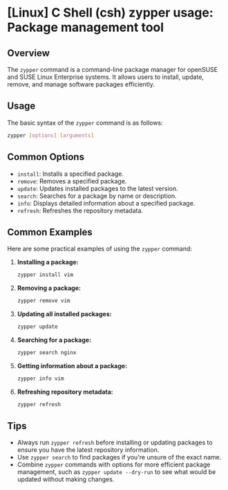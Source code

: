 # [Linux] C Shell (csh) zypper usage: Package management tool

## Overview
The `zypper` command is a command-line package manager for openSUSE and SUSE Linux Enterprise systems. It allows users to install, update, remove, and manage software packages efficiently.

## Usage
The basic syntax of the `zypper` command is as follows:

```bash
zypper [options] [arguments]
```

## Common Options
- `install`: Installs a specified package.
- `remove`: Removes a specified package.
- `update`: Updates installed packages to the latest version.
- `search`: Searches for a package by name or description.
- `info`: Displays detailed information about a specified package.
- `refresh`: Refreshes the repository metadata.

## Common Examples
Here are some practical examples of using the `zypper` command:

1. **Installing a package:**
   ```bash
   zypper install vim
   ```

2. **Removing a package:**
   ```bash
   zypper remove vim
   ```

3. **Updating all installed packages:**
   ```bash
   zypper update
   ```

4. **Searching for a package:**
   ```bash
   zypper search nginx
   ```

5. **Getting information about a package:**
   ```bash
   zypper info vim
   ```

6. **Refreshing repository metadata:**
   ```bash
   zypper refresh
   ```

## Tips
- Always run `zypper refresh` before installing or updating packages to ensure you have the latest repository information.
- Use `zypper search` to find packages if you're unsure of the exact name.
- Combine `zypper` commands with options for more efficient package management, such as `zypper update --dry-run` to see what would be updated without making changes.